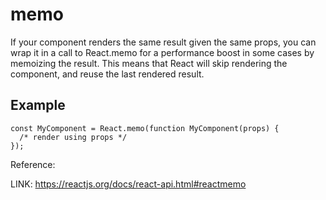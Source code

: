 # memo

If your component renders the same result given the same props, you can wrap it in a call to React.memo for a performance boost in some cases by memoizing the result. This means that React will skip rendering the component, and reuse the last rendered result.

## Example

```code
const MyComponent = React.memo(function MyComponent(props) {
  /* render using props */
});
```

Reference:

LINK: https://reactjs.org/docs/react-api.html#reactmemo

